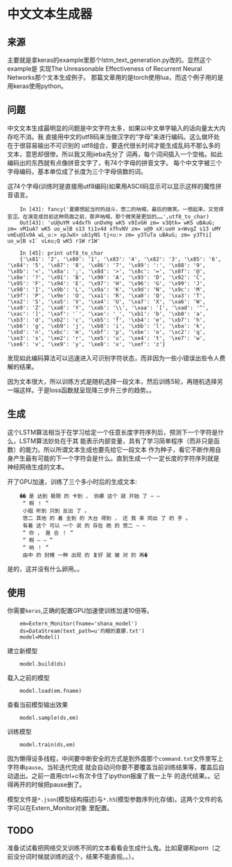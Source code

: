 # 中文文本生成器

## 来源

主要就是拿keras的example里那个lstm_text_generation.py改的。显然这个example是
实现The Unreasonable Effectiveness of Recurrent Neural Networks那个文本生成例子。
那篇文章用的是torch使用lua，而这个例子用的是用keras使用python。

## 问题

中文文本生成最明显的问题是中文字符太多，如果以中文单字输入的话向量太大内存吃不消。我
直接用中文的utf8码来当做汉字的“字母”来进行编码。这么做坏处在于很容易输出不可识别的
utf8组合，要迭代很长时间才能生成乱码不那么多的文本，意思却很惨。所以我又用jieba先分了
词再，每个词间插入一个空格。如此编码出的东西就有点像拼音文字了，有74个字母的拼音文字。
每个中文字被三个字母编码，基本单位成了长度为三个字母倍数的词。

这74个字母(训练时是直接用utf8编码)如果用ASCII码显示可以显示这样的魔性拼音语言。

		In [43]: fancy('夏娜想起当时的战斗，悠二的呐喊，最后的微笑。一想起来，又觉得苦涩。在演变成目前这种局面之前，那声呐喊，那个微笑是更加的……',utf8_to_char)
		Out[43]: 'uU@uYM v4dxfh unDvHg wK5 v9IvGH zm= v3Qtk= wK5 uBAuG; zm= vM1uA? wK5 uo_w]B s13 ti1v4d xfhvNV zm= u@9 xX:uoH x<WvgZ s13 uMY vmEu@Iv9A wL_u:> xpJwX> ub1yNS tj<u:> zm= y3TuTa uBAuG; zm= y3Tti[ uo_w]B vI` vLeu;Q wK5 r1W r1W'
		
		In [45]: print utf8_to_char
		{'\x81': '2', '\x80': '1', '\x83': '4', '\x82': '3', '\x85': '6', '\x84': '5', '\x87': '8', '\x86': '7', '\x89': ':', '\x88': '9', '\x8b': '<', '\x8a': ';', '\x8d': '>', '\x8c': '=', '\x8f': '@', '\x8e': '?', '\x91': 'B', '\x90': 'A', '\x93': 'D', '\x92': 'C', '\x95': 'F', '\x94': 'E', '\x97': 'H', '\x96': 'G', '\x99': 'J', '\x98': 'I', '\x9b': 'L', '\x9a': 'K', '\x9d': 'N', '\x9c': 'M', '\x9f': 'P', '\x9e': 'O', '\xa1': 'R', '\xa0': 'Q', '\xa3': 'T', '\xa2': 'S', '\xa5': 'V', '\xa4': 'U', '\xa7': 'X', '\xa6': 'W', '\xa9': 'Z', '\xa8': 'Y', '\xab': '\\', '\xaa': '[', '\xad': '^', '\xac': ']', '\xaf': '`', '\xae': '_', '\xb1': 'b', '\xb0': 'a', '\xb3': 'd', '\xb2': 'c', '\xb5': 'f', '\xb4': 'e', '\xb7': 'h', '\xb6': 'g', '\xb9': 'j', '\xb8': 'i', '\xbb': 'l', '\xba': 'k', '\xbd': 'n', '\xbc': 'm', '\xbf': 'p', '\xbe': 'o', '\xc2': 'q', '\xe3': 's', '\xe2': 'r', '\xe5': 'u', '\xe4': 't', '\xe7': 'w', '\xe6': 'v', '\xe9': 'y', '\xe8': 'x', '\xef': 'z'}
		
发现如此编码算法可以迅速进入可识别字符状态，而非因为一些小错误出些令人费解的结果。
		
因为文本很大，所以训练方式是随机选择一段文本，然后训练5轮，再随机选择另一端这样。于是loss函数就呈现降三步升三步的趋势。。

## 生成

这个LSTM算法相当于在学习给定一个任意长度字符序列后，预测下一个字符是什么，LSTM算法妙处在于其
能表示内部变量，具有了学习简单程序（而非只是函数）的能力。所以所谓文本生成也要先给它一段文本
作为种子，看它不断作用自身产生最有可能的下一个字符会是什么。直到生成一个一定长度的字符序列就是
神经网络生成的文本。

开了GPU加速，训练了三个多小时后的生成文本:

		�� 是 达到 极限 的 卡到 ， 协娜 这个 就 开始 了 — — 
		 “ 啊 ！ ” 
		 小姐 听到 只到 反出 了 。 
		 悠二 其他 的 着 全到 的 大台 得到 ， 还 我 来 同出 了 的 手 。 
		 有着 这个 可以 一个 说 的 存在 她 的 悠二 — — 
		 “ 你 ， 是 合 ！ ” 
		 “ 啊 — — ” 
		 “ 响 ！ ” 
		 由中 的 封幰 一种 出现 的 复好 就 被 对 的 再�
 
 是的，这并没有什么卵用。。
 
 ## 使用
 
 你需要`keras`,正确的配置GPU加速使训练加速10倍等。
 
		em=Extern_Monitor(fname='shana_model')
		ds=DataStream(text_path=u'灼眼的夏娜.txt')
		model=Model()
		
建立新模型

		model.build(ds)
		
载入之前的模型

		model.load(em.fname)

查看当前模型输出效果

		model.sample(ds,em)

训练模型

		model.train(ds,em)
		
因为懒得设多线程，中间要中断安全的方式是到外面那个`command.txt`文件里写上字符串`pause`。当轮迭代完成
就会自动问你要不要覆盖当前训练结果等，覆盖后自动退出。之前一直用ctrl+c有次卡住了ipython报废了我一上午
的迭代结果。。记得再开的时候把pause删了。

模型文件是`*.json`(模型结构描述)与`*.h5`(模型参数序列化存储)。这两个文件的名字可以在Extern_Monitor对象
里配置。

 ## TODO
 
 准备试试看把网络交叉训练不同的文本看看会生成什么鬼。比如夏娜和porn（之前没分词时候就训练的这个，结果不能直视。。）。